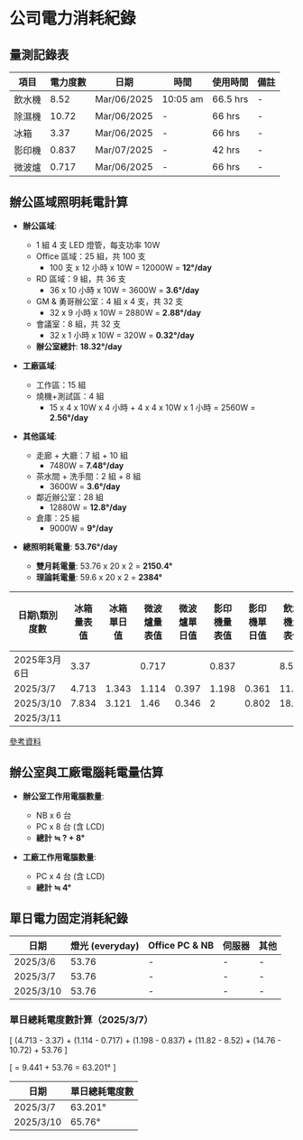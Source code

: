 # 公司電力消耗紀錄

## 量測記錄表

| 項目     | 電力度數  | 日期 | 時間 | 使用時間 | 備註 |
|----------|------|----------|----------|--------------|------|
| 飲水機   | 8.52 | Mar/06/2025 | 10:05 am | 66.5 hrs | - |
| 除濕機   | 10.72 | Mar/06/2025 | - | 66 hrs | - |
| 冰箱     | 3.37 | Mar/06/2025 | - | 66 hrs | - |
| 影印機   | 0.837 | Mar/07/2025 | - | 42 hrs | - |
| 微波爐   | 0.717 | Mar/06/2025 | - | 66 hrs | - |


## 辦公區域照明耗電計算

- **辦公區域**:  
  - 1 組 4 支 LED 燈管，每支功率 10W  
  - Office 區域：25 組，共 100 支  
    - 100 支 x 12 小時 x 10W = 12000W = **12°/day**  
  - RD 區域：9 組，共 36 支  
    - 36 x 10 小時 x 10W = 3600W = **3.6°/day**  
  - GM & 勇哥辦公室：4 組 x 4 支，共 32 支  
    - 32 x 9 小時 x 10W = 2880W = **2.88°/day**  
  - 會議室：8 組，共 32 支  
    - 32 x 1 小時 x 10W = 320W = **0.32°/day**  
  - **辦公室總計**: **18.32°/day**  

- **工廠區域**:  
  - 工作區：15 組  
  - 燒機+測試區：4 組  
    - 15 x 4 x 10W x 4 小時 + 4 x 4 x 10W x 1 小時 = 2560W = **2.56°/day**  

- **其他區域**:  
  - 走廊 + 大廳：7 組 + 10 組  
    - 7480W = **7.48°/day**  
  - 茶水間 + 洗手間：2 組 + 8 組  
    - 3600W = **3.6°/day**  
  - 鄰近辦公室：28 組  
    - 12880W = **12.8°/day**  
  - 倉庫：25 組  
    - 9000W = **9°/day**  

- **總照明耗電量**: **53.76°/day**  
  - **雙月耗電量**: 53.76 x 20 x 2 = **2150.4°**  
  - **理論耗電量**: 59.6 x 20 x 2 = **2384°**  


| 日期\類別度數  | 冰箱量表值 | 冰箱單日值 | 微波爐量表值 | 微波爐單日值 | 影印機量表值 | 影印機單日值 | 飲水機量表值 | 飲水機單日值 | 除濕機量表值 | 除濕機單日值 | 單日消耗電度數 |
|--------------|----------|----------|----------|----------|----------|----------|----------|----------|----------|----------|----------|
| 2025年3月6日 | 3.37     |          | 0.717    |          | 0.837    |          | 8.52     |          | 10.72    |          |          |
| 2025/3/7    | 4.713    | 1.343    | 1.114    | 0.397    | 1.198    | 0.361    | 11.82    | 3.3      | 14.76    | 4.04     | 9.441    |
| 2025/3/10   | 7.834    | 3.121    | 1.46     | 0.346    | 2        | 0.802    | 18.43    | 6.61     | 16.21    | 1.45     | 12       |
| 2025/3/11   |          |          |          |          |          |          |          |          |          |          |          |

[參考資料](https://docs.google.com/spreadsheets/d/15qC8A5fQTgHm3z_aiqw64yScEbDyl_wbgTKzL_kQgRc/edit?usp=sharing)

## 辦公室與工廠電腦耗電量估算

- **辦公室工作用電腦數量**:  
  - NB x 6 台  
  - PC x 8 台 (含 LCD)  
  - **總計 ≒ ? + 8°**
  
- **工廠工作用電腦數量**:  
  - PC x 4 台 (含 LCD)  
  - **總計 ≒ 4°**

## 單日電力固定消耗紀錄

| 日期        | 燈光 (everyday) | Office PC & NB | 伺服器 | 其他 |
|------------|-----------------|--------------|------|------|
| 2025/3/6  | 53.76  | -  | -  | -  |
| 2025/3/7  | 53.76 | -  | -  | -  |
| 2025/3/10 | 53.76  | -  | -  | -  |

### 單日總耗電度數計算（2025/3/7）

\[
(4.713 - 3.37) + (1.114 - 0.717) + (1.198 - 0.837) + (11.82 - 8.52) + (14.76 - 10.72) + 53.76
\]

\[
= 9.441 + 53.76 = 63.201°
\]


| 日期        | 單日總耗電度數 |
|------------|--------------|
| 2025/3/7  | 63.201° |
| 2025/3/10 | 65.76° |


